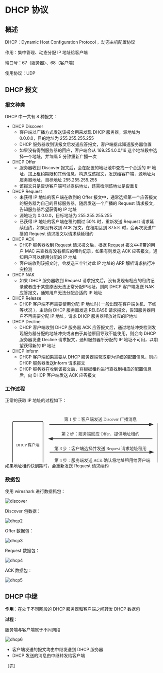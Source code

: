 # DHCP 协议

## 概述

DHCP：Dynamic Host Configuration Protocol ，动态主机配置协议

作用：集中管理、动态分配 IP 地址给客户端

端口号：67（服务器）、68（客户端）

使用协议：UDP

## DHCP 报文

### 报文种类

DHCP 中一共有 8 种报文：

+ DHCP  Discover 
  + 客户端以广播方式发送该报文用来发现 DHCP 服务器，源地址为 0.0.0.0，目的地址为 255.255.255.255  
  + DHCP 服务器收到该报文后发送应答报文，客户端据此知道服务器位置
  + 如果没有得到服务器的回应，客户端会从 169.254.0.0/16 这个地址段中选择一个地址，并每隔 5 分钟重新广播一次
+ DHCP  Offer
  + 服务器收到 Discover 报文后，会在配置的地址池中查找一个合适的 IP 地址，加上租约期限和其他信息，构造成该报文，发送给客户端，源地址为服务器地址，目标地址 255.255.255.255
  + 该报文只是告诉客户端可以提供地址，还需检测该地址是否重复
+ DHCP  Request
  + 未获得 IP 地址的客户端在收到的 Offer 报文中，通常选择第一个应答报文的服务器为自己的目标服务器，随后发送一个广播的 Request 请求报文，告知服务器希望获得的 IP 地址
  + 源地址为 0.0.0.0，目标地址为 255.255.255.255
  + 已获得 IP 地址的客户端在租约期过 50% 时，重新发送 Request 请求延续租约，如果没有收到 ACK 报文，在租期达到 87.5% 时，会再次发送广播的 Request 请求报文以请求续延租约
+ DHCP  ACK
  +  DHCP 服务器收到 Request 请求报文后，根据 Request 报文中携带的用户 MAC 来查找有没有相应的租约记录，如果有则发送 ACK 应答报文，通知用户可以使用分配的 IP 地址 
  + 客户端收到该报文时，会发送三个针对此 IP 地址的 ARP 解析请求执行冲突检测
+ DHCP  NAK
  +  如果 DHCP 服务器收到 Request 请求报文后，没有发现有相应的租约记录或者由于某些原因无法正常分配IP地址，则向 DHCP 客户端发送 NAK 应答报文，通知用户无法分配合适的 IP 地址 
+ DHCP  Release
  +  DHCP 客户端不再需要使用分配 IP 地址时( 一般出现在客户端关机、下线等状况 )，主动向 DHCP 服务器发送 RELEASE 请求报文，告知服务器用户不再需要分配 IP 地址，请求 DHCP 服务器释放对应的IP地址 
+ DHCP  Decline
  +  DHCP 客户端收到 DHCP 服务器 ACK 应答报文后，通过地址冲突检测发现服务器分配的地址冲突或者由于其他原因导致不能使用，则会向 DHCP 服务器发送 Decline 请求报文，通知服务器所分配的 IP 地址不可用，以期望获得新的 IP 地址 
+ DHCP  Inform
  +  DHCP 客户端如果需要从 DHCP 服务器端获取更为详细的配置信息，则向 DHCP 服务器发送Inform 请求报文 
  +  DHCP 服务器在收到该报文后，将根据租约进行查找到相应的配置信息后，向 DHCP 客户端发送 ACK 应答报文 

### 工作过程

正常的获取 IP 地址的过程如下：

<svg id="SvgjsSvg1006" width="631" height="227" xmlns="http://www.w3.org/2000/svg" version="1.1" xmlns:xlink="http://www.w3.org/1999/xlink" xmlns:svgjs="http://svgjs.com/svgjs"><defs id="SvgjsDefs1007"><marker id="SvgjsMarker1022" markerWidth="14" markerHeight="10" refX="10" refY="5" viewBox="0 0 14 10" orient="auto" markerUnits="userSpaceOnUse" stroke-dasharray="0,0"><path id="SvgjsPath1023" d="M0,0 L14,5 L0,10 L0,0" fill="#323232" stroke="#323232" stroke-width="1"></path></marker><marker id="SvgjsMarker1032" markerWidth="14" markerHeight="10" refX="10" refY="5" viewBox="0 0 14 10" orient="auto" markerUnits="userSpaceOnUse" stroke-dasharray="0,0"><path id="SvgjsPath1033" d="M0,0 L14,5 L0,10 L0,0" fill="#323232" stroke="#323232" stroke-width="1"></path></marker><marker id="SvgjsMarker1042" markerWidth="14" markerHeight="10" refX="10" refY="5" viewBox="0 0 14 10" orient="auto" markerUnits="userSpaceOnUse" stroke-dasharray="0,0"><path id="SvgjsPath1043" d="M0,0 L14,5 L0,10 L0,0" fill="#323232" stroke="#323232" stroke-width="1"></path></marker><marker id="SvgjsMarker1052" markerWidth="14" markerHeight="10" refX="10" refY="5" viewBox="0 0 14 10" orient="auto" markerUnits="userSpaceOnUse" stroke-dasharray="0,0"><path id="SvgjsPath1053" d="M0,0 L14,5 L0,10 L0,0" fill="#323232" stroke="#323232" stroke-width="1"></path></marker></defs><g id="SvgjsG1008" transform="translate(25,46)"><path id="SvgjsPath1009" d="M 0 4Q 0 0 4 0L 96 0Q 100 0 100 4L 100 148Q 100 152 96 152L 4 152Q 0 152 0 148Z" stroke="rgba(50,50,50,1)" stroke-width="2" fill-opacity="1" fill="#ffffff"></path><g id="SvgjsG1010"><text id="SvgjsText1011" font-family="微软雅黑" text-anchor="middle" font-size="13px" width="80px" fill="#323232" font-weight="400" align="middle" lineHeight="125%" anchor="middle" family="微软雅黑" size="13px" weight="400" font-style="" opacity="1" y="66.375" transform="rotate(0)"><tspan id="SvgjsTspan1012" dy="16" x="50"><tspan id="SvgjsTspan1013" style="text-decoration:;">DHCP 客户端</tspan></tspan></text></g></g><g id="SvgjsG1014" transform="translate(504,50)"><path id="SvgjsPath1015" d="M 0 4Q 0 0 4 0L 98 0Q 102 0 102 4L 102 148Q 102 152 98 152L 4 152Q 0 152 0 148Z" stroke="rgba(50,50,50,1)" stroke-width="2" fill-opacity="1" fill="#ffffff"></path><g id="SvgjsG1016"><text id="SvgjsText1017" font-family="微软雅黑" text-anchor="middle" font-size="13px" width="82px" fill="#323232" font-weight="400" align="middle" lineHeight="125%" anchor="middle" family="微软雅黑" size="13px" weight="400" font-style="" opacity="1" y="66.375" transform="rotate(0)"><tspan id="SvgjsTspan1018" dy="16" x="51"><tspan id="SvgjsTspan1019" style="text-decoration:;">DHCP 服务端</tspan></tspan></text></g></g><g id="SvgjsG1020"><path id="SvgjsPath1021" d="M146 56L315.5 56L315.5 56L485 56" stroke="#323232" stroke-width="2" fill="none" marker-end="url(#SvgjsMarker1022)"></path></g><g id="SvgjsG1024" transform="translate(156,25)"><path id="SvgjsPath1025" d="M 0 0L 317 0L 317 25L 0 25Z" stroke="none" fill="none"></path><g id="SvgjsG1026"><text id="SvgjsText1027" font-family="微软雅黑" text-anchor="middle" font-size="14px" width="317px" fill="#323232" font-weight="400" align="middle" lineHeight="125%" anchor="middle" family="微软雅黑" size="14px" weight="400" font-style="" opacity="1" y="1.75" transform="rotate(0)"><tspan id="SvgjsTspan1028" dy="17" x="158.5"><tspan id="SvgjsTspan1029" style="text-decoration:;">第 1 步：客户端发送 Discover 广播消息</tspan></tspan></text></g></g><g id="SvgjsG1030"><path id="SvgjsPath1031" d="M486 103L316.5 103L316.5 103L147 103" stroke="#323232" stroke-width="2" fill="none" marker-end="url(#SvgjsMarker1032)"></path></g><g id="SvgjsG1034" transform="translate(156,73)"><path id="SvgjsPath1035" d="M 0 0L 317 0L 317 25L 0 25Z" stroke="none" fill="none"></path><g id="SvgjsG1036"><text id="SvgjsText1037" font-family="微软雅黑" text-anchor="middle" font-size="14px" width="317px" fill="#323232" font-weight="400" align="middle" lineHeight="125%" anchor="middle" family="微软雅黑" size="14px" weight="400" font-style="" opacity="1" y="1.75" transform="rotate(0)"><tspan id="SvgjsTspan1038" dy="17" x="158.5"><tspan id="SvgjsTspan1039" style="text-decoration:;">第 2 步：服务端回应 Offer，提供地址租约</tspan></tspan></text></g></g><g id="SvgjsG1040"><path id="SvgjsPath1041" d="M147 147L316.5 147L316.5 147L486 147" stroke="#323232" stroke-width="2" fill="none" marker-end="url(#SvgjsMarker1042)"></path></g><g id="SvgjsG1044" transform="translate(156,121)"><path id="SvgjsPath1045" d="M 0 0L 317 0L 317 25L 0 25Z" stroke="none" fill="none"></path><g id="SvgjsG1046"><text id="SvgjsText1047" font-family="微软雅黑" text-anchor="middle" font-size="14px" width="317px" fill="#323232" font-weight="400" align="middle" lineHeight="125%" anchor="middle" family="微软雅黑" size="14px" weight="400" font-style="" opacity="1" y="1.75" transform="rotate(0)"><tspan id="SvgjsTspan1048" dy="17" x="158.5"><tspan id="SvgjsTspan1049" style="text-decoration:;">第 3 步：客户端选择并发送 Request 请求地址租用</tspan></tspan></text></g></g><g id="SvgjsG1050"><path id="SvgjsPath1051" d="M486 188L318 188L318 188L150 188" stroke="#323232" stroke-width="2" fill="none" marker-end="url(#SvgjsMarker1052)"></path></g><g id="SvgjsG1054" transform="translate(156,161)"><path id="SvgjsPath1055" d="M 0 0L 329 0L 329 23L 0 23Z" stroke="none" fill="none"></path><g id="SvgjsG1056"><text id="SvgjsText1057" font-family="微软雅黑" text-anchor="middle" font-size="14px" width="329px" fill="#323232" font-weight="400" align="middle" lineHeight="125%" anchor="middle" family="微软雅黑" size="14px" weight="400" font-style="" opacity="1" y="0.75" transform="rotate(0)"><tspan id="SvgjsTspan1058" dy="17" x="164.5"><tspan id="SvgjsTspan1059" style="text-decoration:;">第 4 步：服务端发送 ACK 确认将地址租用给客户端</tspan></tspan></text></g></g></svg>
如果地址租约快到期时，会重新发送 Request 请求续约

### 数据包

使用 wireshark 进行数据抓包：

![discover](./images/DHCP1.png)

Discover 包数据：

![dhcp2](./images/DHCP2.png)

Offer 数据包：

![dhcp3](./images/DHCP3.png)

Request 数据包：

![dhcp4](./images/DHCP4.png)

ACK 数据包：

![dhcp5](./images/DHCP5.png)

## DHCP 中继

**作用**：在处于不同网段的 DHCP 服务器和客户端之间转发 DHCP 数据包 

**过程**：

服务端与客户端属于不同网段

![dhcp6](./images/DHCP6.png)

+ 客户端发送的报文均由中继发送到 DHCP 服务器
+ DHCP 发送的消息由中继转发给客户端

（完）







